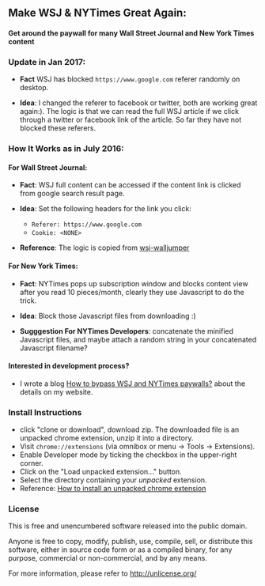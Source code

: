 
## Make WSJ & NYTimes Great Again:

#### Get around the paywall for many Wall Street Journal and New York Times content

### Update in Jan 2017:
*	**Fact** WSJ has blocked `https://www.google.com` referer randomly on desktop.

*	**Idea**: I changed the referer to facebook or twitter, both are working great again:). The logic is that we can read the full WSJ article if we click through a twitter or facebook link of the article. So far they have not blocked these referers.

### How It Works as in July 2016:

#### For Wall Street Journal:
*  **Fact**: WSJ full content can be accessed if the content link is clicked from google search result page.

*  **Idea**: Set the following headers for the link you click:
	* `Referer: https://www.google.com`
	* `Cookie: <NONE>`

*  **Reference**: The logic is copied from [wsj-walljumper](https://github.com/hatboysam/wsj-walljumper)

#### For New York Times:
*  **Fact**: NYTimes pops up subscription window and blocks content view after you read 10 pieces/month, clearly they use Javascript to do the trick.

*  **Idea**:  Block those Javascript files from downloading :)

*  **Sugggestion For NYTimes Developers**: concatenate the minified Javascript files, and maybe attach a random string in your concatenated Javascript filename?

#### Interested in development process?
*	I wrote a blog [How to bypass WSJ and NYTimes paywalls?](http://blog.jinsongli.com/) about the details on my website.


### Install Instructions
*	click "clone or download", download zip. The downloaded file is an unpacked chrome extension, unzip it into a directory.
*	Visit `chrome://extensions` (via omnibox or menu -> Tools -> Extensions).
*	Enable Developer mode by ticking the checkbox in the upper-right corner.
*	Click on the "Load unpacked extension..." button.
*	Select the directory containing your *unpacked* extension.
*	Reference: [How to install an unpacked chrome extension](http://stackoverflow.com/questions/24577024/install-chrome-extension-not-in-the-store/24577660#24577660)


### License
This is free and unencumbered software released into the public domain.

Anyone is free to copy, modify, publish, use, compile, sell, or
distribute this software, either in source code form or as a compiled
binary, for any purpose, commercial or non-commercial, and by any
means.

For more information, please refer to <http://unlicense.org/>
